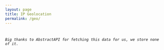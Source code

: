 ```yaml
---
layout: page
title: IP Geolocation
permalink: /geo/
---
```


<script src="https://cdn.jsdelivr.net/npm/jquery@3.5.1/dist/jquery.min.js" integrity="sha256-9/aliU8dGd2tb6OSsuzixeV4y/faTqgFtohetphbbj0=" crossorigin="anonymous"></script>
<script>
    $.getJSON("https://ipgeolocation.abstractapi.com/v1/?api_key=a11bf66a7e494010a785f9eea3a8dd78", function(data) {
        // Much better ways to do this but it'll work for now.
        data.ip_address = "<strong>IP Address:</strong><span style='color: #86DE74;'> " + data.ip_address + "</span>";
        data.security.is_vpn = "<br/><strong>Using VPN:</strong><span style='color: #FF7DE9;'> " + data.security.is_vpn + "</span>";
        data.region = "<br/><strong>Region:</strong><span style='color: #FF7DE9;'> " + data.region + ", " + data.region_iso_code + "</span>";
        data.timezone.name = "<br/><strong>Timezone:</strong><span style='color: #FF7DE9;'> " + data.timezone.name + "</span>";
        data.connection.autonomous_system_number = "<br/><strong>ASN:</strong><span style='color: #86DE74;'> " + data.connection.autonomous_system_number + "</span>";
        data.connection.organization_name = "<br/><strong>Organization/ISP:</strong><span style='color: #FF7DE9;'> " + data.connection.organization_name + "</span>";
        // Nothing to really do with geo but I can see it being useful for something.
        var user_agent = "<br/><strong>User-Agent:</strong><span style='color: #FF7DE9;'> " + navigator.userAgent + "</span>";

        document.getElementById("ipgeo").innerHTML = 
                                                    data.ip_address +
                                                    data.security.is_vpn +
                                                    data.region +
                                                    data.timezone.name +
                                                    data.connection.autonomous_system_number +
                                                    data.connection.organization_name +
                                                    user_agent;
    })
</script>

<div class="language-plaintext highlighter-rouge">
    <div class="highlight">
        <pre class="highlight"><code><p id="ipgeo"></p><br/><i>Big thanks to AbstractAPI for fetching this data for us, we store none of it.</i></code></pre>
    </div>
</div>